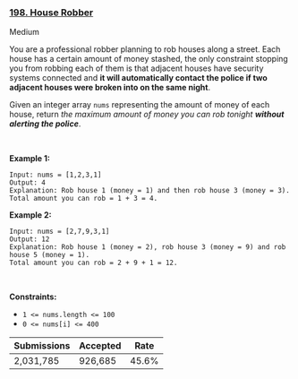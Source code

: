 ### [198. House Robber](https://leetcode.com/problems/house-robber/)

Medium

You are a professional robber planning to rob houses along a street. Each house has a certain amount of money stashed, the only constraint stopping you from robbing each of them is that adjacent houses have security systems connected and __it will automatically contact the police if two adjacent houses were broken into on the same night__.

Given an integer array `` nums `` representing the amount of money of each house, return _the maximum amount of money you can rob tonight __without alerting the police___.

 

__Example 1:__

```
Input: nums = [1,2,3,1]
Output: 4
Explanation: Rob house 1 (money = 1) and then rob house 3 (money = 3).
Total amount you can rob = 1 + 3 = 4.
```

__Example 2:__

```
Input: nums = [2,7,9,3,1]
Output: 12
Explanation: Rob house 1 (money = 2), rob house 3 (money = 9) and rob house 5 (money = 1).
Total amount you can rob = 2 + 9 + 1 = 12.
```

 

__Constraints:__

*   `` 1 <= nums.length <= 100 ``
*   `` 0 <= nums[i] <= 400 ``

| Submissions    | Accepted     | Rate   |
| -------------- | ------------ | ------ |
| 2,031,785 | 926,685 | 45.6% |